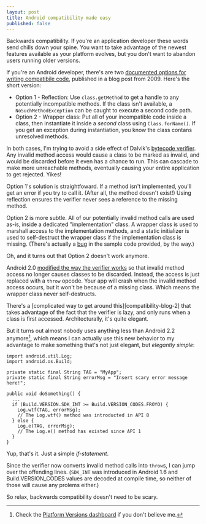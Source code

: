 ```yaml
---
layout: post
title: Android compatibility made easy
published: false
---
```


Backwards compatibility. If you're an application developer these words send chills down your spine. You want to take advantage of the newest features available as your platform evolves, but you don't want to abandon users running older versions.

If you're an Android developer, there's are two [documented options for writing compatibile code][compatibility-blog], published in a blog post from 2009. Here's the short version:

- Option 1 - Reflection: Use `class.getMethod` to get a handle to any potentially incompatible methods. If the class isn't available, a `NoSuchMethodException` can be caught to execute a second code path.
- Option 2 - Wrapper class: Put all of your incompatible code inside a class, then instantiate it inside a _second_ class using `Class.forName()`. If you get an exception during instantiation, you know the class contans unresolved methods.

In both cases, I'm trying to avoid a side effect of Dalvik's [bytecode verifier][verifier]. Any invalid method access would cause a class to be marked as invalid, and would be discarded before it even has a chance to run. This can cascade to make more unreachable methods, eventually causing your entire application to get rejected. Yikes!

Option 1's solution is straightfoward. If a method isn't implemented, you'll get an error if you try to call it. (After all, the method doesn't exist!) Using reflection ensures the verifier never sees a reference to the missing method.

Option 2 is more subtle. All of our potentially invalid method calls are used as-is, inside a dedicated "implementation" class. A wrapper class is used to marshall access to the implementation methods, and a static initializer is used to self-destruct the wrapper class if the implementation class is missing. (There's actually a [bug][bug] in the sample code provided, by the way.)

Oh, and it turns out that Option 2 doesn't work anymore.

Android 2.0 [modified the way the verifier works][verifier-change] so that invalid method access no longer causes classes to be discarded. Instead, the access is just replaced with a `throw` opcode. Your app will crash when the invalid method access occurs, but it won't be because of a missing class. Which means the wrapper class never self-destructs.

There's a [complicated way to get around this][compatibility-blog-2] that takes advantage of the fact that the verifier is lazy, and only runs when a class is first accessed. Architecturally, it's quite elegant.

But it turns out almost nobody uses anything less than Android 2.2 anymore[^1], which means I can actually use this new behavior to my advantage to make something that's not just elegant, but _elegantly simple_: 

    import android.util.Log;
    import android.os.Build;
    
    private static final String TAG = "MyApp";
    private static final String errorMsg = "Insert scary error message here!";
    
    public void doSomething() {
      ...
      if (Build.VERSION.SDK_INT >= Build.VERSION_CODES.FROYO) {
        Log.wtf(TAG, errorMsg);
        // The Log.wtf() method was introducted in API 8
      } else {
        Log.e(TAG, errorMsg);
        // The Log.e() method has existed since API 1
      }
    }

Yup, that's it. Just a simple *if-statement*.

Since the verifier now converts invalid method calls into `throw`s, I can jump over the offending lines. (`SDK_INT` was introduced in Android 1.6 and Build.VERSION_CODES values are decoded at compile time, so neither of those will cause any prolems either.)

So relax, backwards compatibility doesn't need to be scary.

[^1]: Check the [Platform Versions dashboard][dashboard] if you don't believe me.

[compatibility-blog]: http://android-developers.blogspot.com/2009/04/backward-compatibility-for-android.html
[verifier]: http://htmlpreview.github.com/?https://github.com/android/platform_dalvik/blob/master/docs/verifier.html
[bug]: http://code.google.com/p/android/issues/detail?id=13100
[verifier-change]: https://github.com/android/platform_dalvik/commit/0df441364d2721985d4e64a2ab398c4407c1ff55
[comatibility-blog-2]: http://android-developers.blogspot.com/2010/07/how-to-have-your-cupcake-and-eat-it-too.html
[dashboard]: http://android-developers.blogspot.com/2010/07/how-to-have-your-cupcake-and-eat-it-too.html
